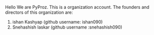 Hello We are PyProz. This is a organization account. The founders and directors of this organization are:

1) ishan Kashyap (github username: ishan090)
2) Snehashish laskar (github username :snehashish090)
